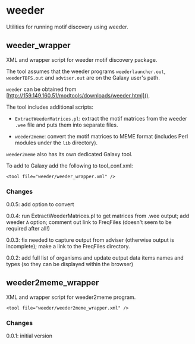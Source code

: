 weeder
======

Utilities for running motif discovery using weeder.

weeder_wrapper
--------------

XML and wrapper script for weeder motif discovery package.

The tool assumes that the weeder programs `weederlauncher.out`,
`weederTBFS.out` and `adviser.out` are on the Galaxy user's path.

`weeder` can be obtained from [http://159.149.160.51/modtools/downloads/weeder.html]().

The tool includes additional scripts:

 *  `ExtractWeederMatrices.pl`: extract the motif matrices from the weeder
    `.wee` file and puts them into separate files.

 *  `weeder2meme`: convert the motif matrices to MEME format (includes Perl
     modules under the `lib` directory).

`weeder2meme` also has its own dedicated Galaxy tool.

To add to Galaxy add the following to tool_conf.xml:

    <tool file="weeder/weeder_wrapper.xml" />

### Changes ###

0.0.5: add option to convert

0.0.4: run ExtractWeederMatrices.pl to get matrices from .wee output;
       add weeder `A` option; comment out link to FreqFiles (doesn't
       seem to be required after all!)

0.0.3: fix needed to capture output from adviser (otherwise output is
       incomplete); make a link to the FreqFiles directory.

0.0.2: add full list of organisms and update output data items names
       and types (so they can be displayed within the browser)


weeder2meme_wrapper
-------------------

XML and wrapper script for weeder2meme program.

    <tool file="weeder/weeder2meme_wrapper.xml" />

### Changes ###

0.0.1: initial version
